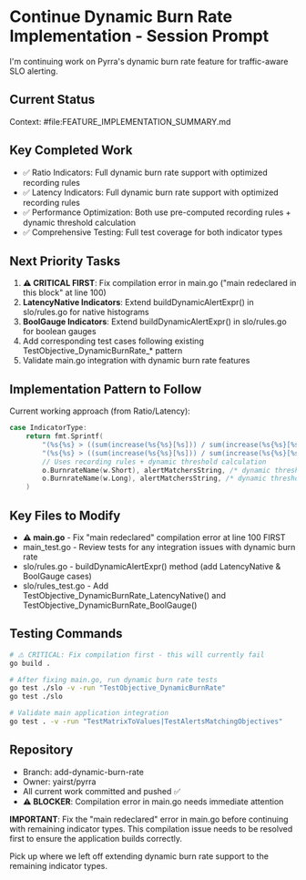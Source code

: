 # Continue Dynamic Burn Rate Implementation - Session Prompt

I'm continuing work on Pyrra's dynamic burn rate feature for traffic-aware SLO alerting. 

## Current Status
Context: #file:FEATURE_IMPLEMENTATION_SUMMARY.md

## Key Completed Work
- ✅ Ratio Indicators: Full dynamic burn rate support with optimized recording rules
- ✅ Latency Indicators: Full dynamic burn rate support with optimized recording rules  
- ✅ Performance Optimization: Both use pre-computed recording rules + dynamic threshold calculation
- ✅ Comprehensive Testing: Full test coverage for both indicator types

## Next Priority Tasks
1. **⚠️ CRITICAL FIRST**: Fix compilation error in main.go ("main redeclared in this block" at line 100)
2. **LatencyNative Indicators**: Extend buildDynamicAlertExpr() in slo/rules.go for native histograms
3. **BoolGauge Indicators**: Extend buildDynamicAlertExpr() in slo/rules.go for boolean gauges
4. Add corresponding test cases following existing TestObjective_DynamicBurnRate_* pattern
5. Validate main.go integration with dynamic burn rate features

## Implementation Pattern to Follow
Current working approach (from Ratio/Latency):
```go
case IndicatorType:
    return fmt.Sprintf(
        "(%s{%s} > ((sum(increase(%s{%s}[%s])) / sum(increase(%s{%s}[%s]))) * %f * (1-%s))) and "+
        "(%s{%s} > ((sum(increase(%s{%s}[%s])) / sum(increase(%s{%s}[%s]))) * %f * (1-%s)))",
        // Uses recording rules + dynamic threshold calculation
        o.BurnrateName(w.Short), alertMatchersString, /* dynamic threshold params */,
        o.BurnrateName(w.Long), alertMatchersString, /* dynamic threshold params */,
    )
```

## Key Files to Modify
- **⚠️ main.go** - Fix "main redeclared" compilation error at line 100 FIRST
- main_test.go - Review tests for any integration issues with dynamic burn rate
- slo/rules.go - buildDynamicAlertExpr() method (add LatencyNative & BoolGauge cases)  
- slo/rules_test.go - Add TestObjective_DynamicBurnRate_LatencyNative() and TestObjective_DynamicBurnRate_BoolGauge()

## Testing Commands
```bash
# ⚠️ CRITICAL: Fix compilation first - this will currently fail
go build .

# After fixing main.go, run dynamic burn rate tests
go test ./slo -v -run "TestObjective_DynamicBurnRate"
go test ./slo

# Validate main application integration
go test . -v -run "TestMatrixToValues|TestAlertsMatchingObjectives"
```

## Repository
- Branch: add-dynamic-burn-rate
- Owner: yairst/pyrra
- All current work committed and pushed ✅
- **⚠️ BLOCKER**: Compilation error in main.go needs immediate attention

**IMPORTANT**: Fix the "main redeclared" error in main.go before continuing with remaining indicator types. This compilation issue needs to be resolved first to ensure the application builds correctly.

Pick up where we left off extending dynamic burn rate support to the remaining indicator types.
